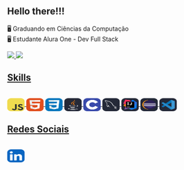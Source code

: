 ## Hello there!!!

🖥️ Graduando em Ciências da Computação<br>
🖥️ Estudante Alura One - Dev Full Stack
<div>
  <a href="https://github.com/Medeiros000">
  <img height="150em" src="https://github-readme-stats-sigma-five.vercel.app/api?username=Medeiros000&show_icons=true&theme=dark&include_all_commits=true&count_private=true"/>
  <img height="150em" width"30em" src="https://github-readme-stats-sigma-five.vercel.app/api/top-langs/?username=Medeiros000&layout=compact&langs_count=7&theme=dark"/>
</div>

## Skills    
<div style="display: inline_block"><br>
  <img align="center" alt="Js" height="30" width="40" src="https://github.com/Medeiros000/Medeiros000/blob/main/imagens/JavaScript.svg">
  <img align="center" alt="HTML" height="30" width="40" src="https://github.com/Medeiros000/Medeiros000/blob/main/imagens/HTML.svg">
  <img align="center" alt="CSS" height="30" width="40" src="https://github.com/Medeiros000/Medeiros000/blob/main/imagens/CSS.svg">
  <img align="center" alt="Java" height="30" width="40" src="https://github.com/Medeiros000/Medeiros000/blob/main/imagens/Java-Dark.svg">
  <img align="center" alt="C" height="30" width="40" src="https://github.com/Medeiros000/Medeiros000/blob/main/imagens/C.svg">
    <img align="center" alt="MySQL" height="30" width="40" src="https://github.com/Medeiros000/Medeiros000/blob/main/imagens/MySQL-Dark.svg">
    <img align="center" alt="Idea" height="30" width="40" src="https://github.com/Medeiros000/Medeiros000/blob/main/imagens/Idea-Dark.svg">
    <img align="center" alt="Eclipse" height="30" width="40" src="https://github.com/Medeiros000/Medeiros000/blob/main/imagens/Eclipse-Dark.svg">
    <img align="center" alt="VsCode" height="30" width="40" src="https://github.com/Medeiros000/Medeiros000/blob/main/imagens/VSCode-Dark.svg">
  
</div>
    
## Redes Sociais
<div style="display: inline_block"><br>
  <a href="https://www.linkedin.com/in/j%C3%BAnior-medeiros-a58072259/" target="_blank"><img height="30" width="40" src="https://github.com/Medeiros000/Medeiros000/blob/main/imagens/LinkedIn.svg" target="_blank"></a>
</div>
